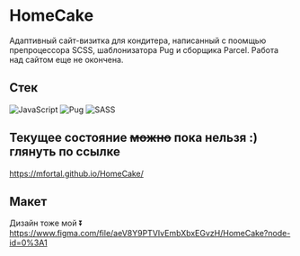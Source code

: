 # HomeCake
Адаптивный сайт-визитка для кондитера, написанный с поомщью препроцессора SCSS, шаблонизатора Pug и сборщика Parcel. 
Работа над сайтом еще не окончена.

## Стек
![JavaScript](https://img.shields.io/badge/javascript-%23323330.svg?style=for-the-badge&logo=javascript&logoColor=%23F7DF1E)
![Pug](https://img.shields.io/badge/Pug-FFF?style=for-the-badge&logo=pug&logoColor=A86454)
![SASS](https://img.shields.io/badge/SASS-hotpink.svg?style=for-the-badge&logo=SASS&logoColor=white)

## Текущее состояние ~~можно~~ пока нельзя :) глянуть по ссылке
https://mfortal.github.io/HomeCake/

## Макет
Дизайн тоже мой :arrow_double_down:  
https://www.figma.com/file/aeV8Y9PTVIvEmbXbxEGvzH/HomeCake?node-id=0%3A1
